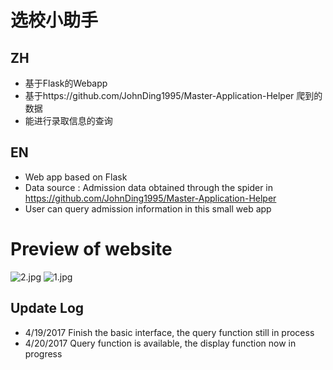 # 选校小助手

## ZH

- 基于Flask的Webapp
- 基于https://github.com/JohnDing1995/Master-Application-Helper 爬到的数据
- 能进行录取信息的查询



## EN

- Web app based on Flask
- Data source : Admission data obtained through the spider in https://github.com/JohnDing1995/Master-Application-Helper
- User can query admission information in this small web app

# Preview of website
![2.jpg](https://ooo.0o0.ooo/2017/07/05/595c6707533ff.jpg)
![1.jpg](https://ooo.0o0.ooo/2017/07/05/595c6680dc391.jpg)

## Update Log

- 4/19/2017 Finish the basic interface, the query function still in process
- 4/20/2017 Query function is available, the display function now in progress